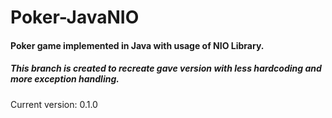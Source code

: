 # Poker-JavaNIO
#### Poker game implemented in Java with usage of NIO Library.

##### This branch is created to recreate gave version with less hardcoding and more exception handling.

Current version: 0.1.0
